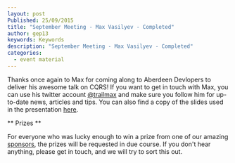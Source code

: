 ```yaml
---
layout: post
Published: 25/09/2015
title: "September Meeting - Max Vasilyev - Completed"
author: gep13
keywords: Keywords
description: "September Meeting - Max Vasilyev - Completed"
categories:
  - event material
---
```


Thanks once again to Max for coming along to Aberdeen Devlopers to deliver his awesome talk on CQRS!  If you want to get in touch with Max, you can use his twitter account [@trailmax][Max_Twitter_Account] and make sure you follow him for up-to-date news, articles and tips. You can also find a copy of the slides used in the presentation [here][Max_Slides].

** Prizes **

For everyone who was lucky enough to win a prize from one of our amazing [sponsors][sponsors_page], the prizes will be requested in due course.  If you don't hear anything, please get in touch, and we will try to sort this out.

[Max_Slides]: https://github.com/trailmax/CQRS.Talk
[Max_Twitter_Account]: https://twitter.com/trailmax
[sponsors_page]: http://www.aberdeendevelopers.co.uk/sponsors/
